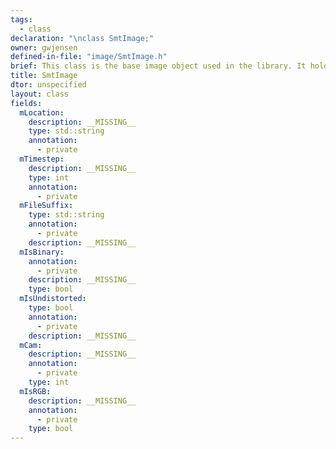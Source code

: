 ```yaml
---
tags:
  - class
declaration: "\nclass SmtImage;"
owner: gwjensen
defined-in-file: "image/SmtImage.h"
brief: This class is the base image object used in the library. It holds data pertaining to the capture of the image as well as functions for easier use.
title: SmtImage
dtor: unspecified
layout: class
fields:
  mLocation:
    description: __MISSING__
    type: std::string
    annotation:
      - private
  mTimestep:
    description: __MISSING__
    type: int
    annotation:
      - private
  mFileSuffix:
    type: std::string
    annotation:
      - private
    description: __MISSING__
  mIsBinary:
    annotation:
      - private
    description: __MISSING__
    type: bool
  mIsUndistorted:
    type: bool
    annotation:
      - private
    description: __MISSING__
  mCam:
    description: __MISSING__
    annotation:
      - private
    type: int
  mIsRGB:
    description: __MISSING__
    annotation:
      - private
    type: bool
---
```

